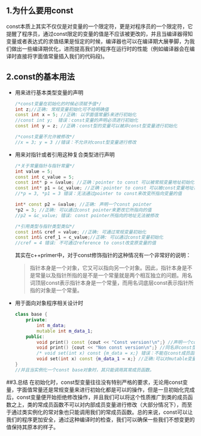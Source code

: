 ## 1.为什么要用const
const本质上其实不仅仅是对变量的一个限定符，更是对程序员的一个限定符，它提醒了程序员，通过const限定的变量的值是不应该被更改的，并且当编译器得知变量或者表达式的求值结果是恒定的时候，编译器也可以在编译期大展拳脚，为我们做出一些编译期优化，进而提高我们的程序在运行时的性能（例如编译器会在编译时直接将字面值常量插入我们的代码段)。
## 2.const的基本用法
- 用来进行基本类型变量的声明
    ```cpp
    /*const变量在初始化的时候必须赋予值*/
    int z;//正确: 常规变量初始化可不给明确值
    const int x = 5; //正确: 以字面值常量5来进行初始化
    //const int y;  错误：const变量的声明必须进行初始化
    const int y = z; //正确：const型的变量可以被非const型变量进行初始化

    /*const变量不允许被修改*/
    //x = 3; y = 3 //错误：不允许对const型变量进行修改
    ```
- 用来对指针或者引用这种复合类型进行声明
    ```cpp
    /*关于常量指针与指针常量*/
    int value = 5;
    const int c_value = 5;
    const int* p = &value; //正确：pointer to const 可以被常规变量地址初始化
    const int* p1 = &c_value; //正确：pointer to const 可以被const变量地址初始化
    //*p = 3, *p1 = 3 错误：无法通过pointer to const来改变所指向变量的值

    int* const p2 = &value; //正确: 声明一个const pointer
    *p2 = 3; //正确: 可以通过const pointer来更改它所指向的值
    //p2 = &c_value; 错误: const pointer所指向的地址无法被修改

    /*引用类型与指针类型类似*/
    const int& cref = value; //正确: 可通过常规变量初始化
    const int& cref_1 = c_value;//正确: 可以通过const变量初始化
    //cref = 4 错误: 不可通过reference to const改变原变量的值
    ```
    其实在c++primer中，对于const修饰指针的这种情况有一个非常好的说明：
    >指针本身是一个对象，它又可以指向另一个对象。因此，指针本身是不是常量以及指针所指的是不是一个常量就是两个相互独立的问题。用名词顶层const表示指针本身是一个常量，而用名词底层const表示指针所指的对象是一个常量。
- 用于面向对象程序相关设计时
    ```c++
    class base {
        private:
            int m_data;
            mutable int m_data_1;
        public:
            void print() const {cout << "Const version!\n";} //声明一个const型的函数
            void print() {cout << "Non const version\n";} //同名非const型函数，可以与上面函数构成重载
            /* void set(int x) const {m_data = x;} 错误：不能在const成员函数中改变m_data的值 */
            void set(int x) const {m_data_1 = x;} //正确:可以对mutable变量进行修改
    }
    //并且当实例化一个const base对象时，其只能调用其常成员函数。
    ```

##3.总结
在初始化时，const型变量往往没有特别严格的要求，无论用const变量，字面值常量还是常规变量来进行初始化都是可以的操作，但是一旦初始化完成后，const变量便开始拒绝修改操作，并且我们可以将这个性质推广到类的成员函数之上，类的常成员函数不可以对内部成员变量进行修改（大部分情况下），而至于通过类实例化的常对象也只能调用我们的常成员函数。总的来说，const可以让我们的程序更加安全，通过这种编译时的检查，我们可以确保一些我们不想变更的值保持其原本的样子。
